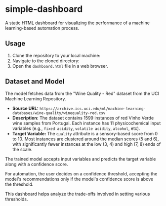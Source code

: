 # simple-dashboard

A static HTML dashboard for visualizing the performance of a machine learning-based automation process. 

## Usage

1.  Clone the repository to your local machine:
2.  Navigate to the cloned directory:
3.  Open the `dashboard.html` file in a web browser.

## Dataset and Model

The model fetches data from the "Wine Quality - Red" dataset from the UCI Machine Learning Repository.

*   **Source URL:** `https://archive.ics.uci.edu/ml/machine-learning-databases/wine-quality/winequality-red.csv`
*   **Description:** The dataset contains 1599 instances of red Vinho Verde wine samples from Portugal. Each instance has 11 physicochemical input variables (e.g., `fixed acidity`, `volatile acidity`, `alcohol`, etc).
*   **Target Variable:** The `quality` attribute is a sensory-based score from 0 to 10. Most instances are clustered around the median scores (5 and 6), with significantly fewer instances at the low (3, 4) and high (7, 8) ends of the scale.

The trained model accepts input variables and predicts the target variable along with a confidence score. 

For automation, the user decides on a confidence threshold, accepting the model's recommendations only if the model's confidence score is above the threshold. 

This dashboard helps analyze the trade-offs involved in setting various thresholds.


